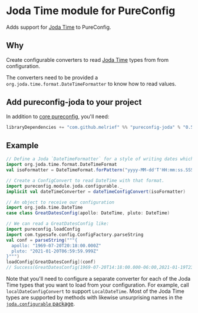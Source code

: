 # Joda Time module for PureConfig

Adds support for [Joda Time](http://www.joda.org/joda-time/) to PureConfig.

## Why

Create configurable converters to read [Joda Time](http://www.joda.org/joda-time/) types from from configuration.

The converters need to be provided a `org.joda.time.format.DateTimeFormatter` to know how to read values.

## Add pureconfig-joda to your project

In addition to [core pureconfig](https://github.com/melrief/pureconfig), you'll need:

```scala
libraryDependencies += "com.github.melrief" %% "pureconfig-joda" % "0.5.1"
```

## Example

```scala
// Define a Joda `DateTimeFormatter` for a style of writing dates which looks suspiciously like ISO 8601.
import org.joda.time.format.DateTimeFormat
val isoFormatter = DateTimeFormat.forPattern("yyyy-MM-dd'T'HH:mm:ss.SSSZ")

// Create a ConfigConvert to read DateTime with that format.
import pureconfig.module.joda.configurable._
implicit val dateTimeConverter = dateTimeConfigConvert(isoFormatter)

// An object to receive our configuration
import org.joda.time.DateTime
case class GreatDatesConfig(apollo: DateTime, pluto: DateTime)

// We can read a GreatDatesConfig like:
import pureconfig.loadConfig
import com.typesafe.config.ConfigFactory.parseString
val conf = parseString("""{ 
  apollo: "1969-07-20T20:18:00.000Z"
  pluto: "2021-01-20T06:59:59.999Z"
}""")
loadConfig[GreatDatesConfig](conf)
// Success(GreatDatesConfig(1969-07-20T14:18:00.000-06:00,2021-01-19T23:59:59.999-07:00))
```

Note that you'll need to configure a separate converter for each of the Joda Time types that you want to load from your configuration.  For example, call `localDateConfigConvert` to support `LocalDateTime`. Most of the Joda Time types are supported by methods with likewise unsurprising names in the [`joda.configurable` package](src/main/scala/pureconfig/module/joda/configurable/package.scala).
